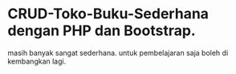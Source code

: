 # CRUD-Toko-Buku-Sederhana dengan PHP dan Bootstrap.

masih banyak sangat sederhana. untuk pembelajaran saja boleh di kembangkan lagi.
